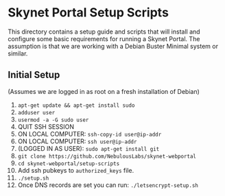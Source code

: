 # Skynet Portal Setup Scripts

This directory contains a setup guide and scripts that will install and
configure some basic requirements for running a Skynet Portal. The assumption is
that we are working with a Debian Buster Minimal system or similar.

##  Initial Setup
(Assumes we are logged in as root on a fresh installation of Debian)

1. `apt-get update && apt-get install sudo`
2. `adduser user`
3. `usermod -a -G sudo user`
4. QUIT SSH SESSION
5. ON LOCAL COMPUTER: `ssh-copy-id user@ip-addr`
6. ON LOCAL COMPUTER: `ssh user@ip-addr`
7. (LOGGED IN AS USER): `sudo apt-get install git`
8. `git clone https://github.com/NebulousLabs/skynet-webportal`
9. `cd skynet-webportal/setup-scripts`
10. Add ssh pubkeys to `authorized_keys` file.
11. `./setup.sh`
12. Once DNS records are set you can run: `./letsencrypt-setup.sh`
